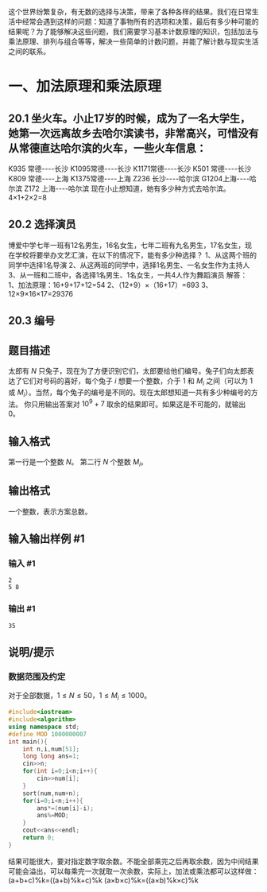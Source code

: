 这个世界纷繁复杂，有无数的选择与决策，带来了各种各样的结果。我们在日常生活中经常会遇到这样的问题：知道了事物所有的选项和决策，最后有多少种可能的结果呢？为了能够解决这些问题，我们需要学习基本计数原理的知识，包括加法与乘法原理、排列与组合等等，解决一些简单的计数问题，并能了解计数与现实生活之间的联系。
#  一、加法原理和乘法原理
## 20.1 坐火车。小止17岁的时候，成为了一名大学生，她第一次远离故乡去哈尔滨读书，非常高兴，可惜没有从常德直达哈尔滨的火车，一些火车信息：
K935 常德----长沙
K1095常德----长沙
K1171常德----长沙
K501 常德----长沙
K809 常德----上海
K1375常德----上海
Z236 长沙----哈尔滨
G1204上海----哈尔滨
Z172 上海----哈尔滨
现在小止想知道，她有多少种方式去哈尔滨。
4×1+2×2=8
## 20.2 选择演员
博爱中学七年一班有12名男生，16名女生，七年二班有九名男生，17名女生，现在学校将要举办文艺汇演，在以下的情况下，能有多少种选择？
1、从这两个班的同学中选择1名导演
2、从这两班的同学中，选择1名男生、一名女生作为主持人
3、从一班和二班中，各选择1名男生、1名女生，一共4人作为舞蹈演员
解答：
1、加法原理：16+9+17+12=54
2、（12+9）×（16+17）=693
3、12×9×16×17=29376

## 20.3 编号
## 题目描述
太郎有 $N$ 只兔子，现在为了方便识别它们，太郎要给他们编号。兔子们向太郎表达了它们对号码的喜好，每个兔子 $i$ 想要一个整数，介于 $1$ 和 $M_i$ 之间（可以为 $1$ 或 $M_i$）。当然，每个兔子的编号是不同的。现在太郎想知道一共有多少种编号的方法。
你只用输出答案对 $10^9+7$ 取余的结果即可。如果这是不可能的，就输出 $0$。
## 输入格式
第一行是一个整数 $N$。
第二行 $N$ 个整数 $M_i$。
## 输出格式
一个整数，表示方案总数。
## 输入输出样例 #1
### 输入 #1
```
2
5 8
```
### 输出 #1
```
35
```
## 说明/提示
### 数据范围及约定
对于全部数据，$1 \le N \le 50$，$1\le M_i\le 1000$。

```cpp
#include<iostream>
#include<algorithm>
using namespace std;
#define MOD 1000000007
int main(){
    int n,i,num[51];
    long long ans=1;
    cin>>n;
    for(int i=0;i<n;i++){
        cin>>num[i];
    }
    sort(num,num+n);
    for(i=0;i<n;i++){
        ans*=(num[i]-i);
        ans%=MOD;
    }
    cout<<ans<<endl;
    return 0;
}
```

结果可能很大，要对指定数字取余数。不能全部乘完之后再取余数，因为中间结果可能会溢出，可以每乘完一次就取一次余数，实际上，加法或乘法都可以这样做：
(a+b+c)%k=((a+b)%k+c)%k
(a×b×c)%k=((a×b)%k×c)%k
